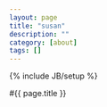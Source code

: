 ```yaml
---
layout: page
title: "susan"
description: ""
category: [about]
tags: []
---
```

{% include JB/setup %}


#{{ page.title }}

